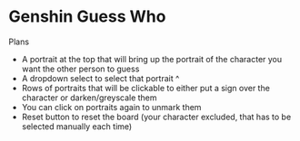 # Genshin Guess Who

Plans
- A portrait at the top that will bring up the portrait of the character you want the other person to guess
- A dropdown select to select that portrait ^
- Rows of portraits that will be clickable to either put a sign over the character or darken/greyscale them
- You can click on portraits again to unmark them
- Reset button to reset the board (your character excluded, that has to be selected manually each time)
